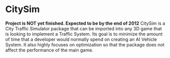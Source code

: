 # CitySim
**Project is NOT yet finished. Expected to be by the end of 2012** CitySim is a City Traffic Simulator package that can be imported into any 3D game that is looking to implement a Traffic System. Its goal is to minimize the amount of time that a developer would normally spend on creating an AI Vehicle System. It also highly focuses on optimization so that the package does not affect the performance of the main game.
